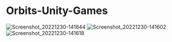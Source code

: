 # Orbits-Unity-Games


![Screenshot_20221230-141644](https://user-images.githubusercontent.com/83016119/210200414-bc9bfd92-d6d5-426f-90f1-dbbb4c5e8557.png)
![Screenshot_20221230-141602](https://user-images.githubusercontent.com/83016119/210200535-25ee929d-e288-4d1d-adac-35553322876d.png)
![Screenshot_20221230-141618](https://user-images.githubusercontent.com/83016119/210200569-e1520899-ffc3-47d5-8357-ab9ad2518a6b.png)
